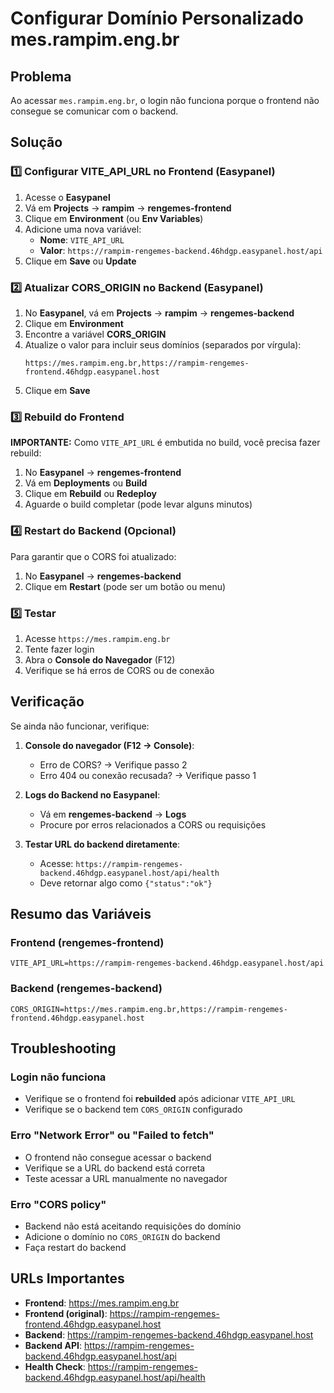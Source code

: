 # Configurar Domínio Personalizado mes.rampim.eng.br

## Problema
Ao acessar `mes.rampim.eng.br`, o login não funciona porque o frontend não consegue se comunicar com o backend.

## Solução

### 1️⃣ Configurar VITE_API_URL no Frontend (Easypanel)

1. Acesse o **Easypanel**
2. Vá em **Projects** → **rampim** → **rengemes-frontend**
3. Clique em **Environment** (ou **Env Variables**)
4. Adicione uma nova variável:
   - **Nome**: `VITE_API_URL`
   - **Valor**: `https://rampim-rengemes-backend.46hdgp.easypanel.host/api`
5. Clique em **Save** ou **Update**

### 2️⃣ Atualizar CORS_ORIGIN no Backend (Easypanel)

1. No **Easypanel**, vá em **Projects** → **rampim** → **rengemes-backend**
2. Clique em **Environment**
3. Encontre a variável **CORS_ORIGIN**
4. Atualize o valor para incluir seus domínios (separados por vírgula):
   ```
   https://mes.rampim.eng.br,https://rampim-rengemes-frontend.46hdgp.easypanel.host
   ```
5. Clique em **Save**

### 3️⃣ Rebuild do Frontend

**IMPORTANTE:** Como `VITE_API_URL` é embutida no build, você precisa fazer rebuild:

1. No **Easypanel** → **rengemes-frontend**
2. Vá em **Deployments** ou **Build**
3. Clique em **Rebuild** ou **Redeploy**
4. Aguarde o build completar (pode levar alguns minutos)

### 4️⃣ Restart do Backend (Opcional)

Para garantir que o CORS foi atualizado:

1. No **Easypanel** → **rengemes-backend**
2. Clique em **Restart** (pode ser um botão ou menu)

### 5️⃣ Testar

1. Acesse `https://mes.rampim.eng.br`
2. Tente fazer login
3. Abra o **Console do Navegador** (F12)
4. Verifique se há erros de CORS ou de conexão

## Verificação

Se ainda não funcionar, verifique:

1. **Console do navegador (F12 → Console)**:
   - Erro de CORS? → Verifique passo 2
   - Erro 404 ou conexão recusada? → Verifique passo 1

2. **Logs do Backend no Easypanel**:
   - Vá em **rengemes-backend** → **Logs**
   - Procure por erros relacionados a CORS ou requisições

3. **Testar URL do backend diretamente**:
   - Acesse: `https://rampim-rengemes-backend.46hdgp.easypanel.host/api/health`
   - Deve retornar algo como `{"status":"ok"}`

## Resumo das Variáveis

### Frontend (rengemes-frontend)
```
VITE_API_URL=https://rampim-rengemes-backend.46hdgp.easypanel.host/api
```

### Backend (rengemes-backend)
```
CORS_ORIGIN=https://mes.rampim.eng.br,https://rampim-rengemes-frontend.46hdgp.easypanel.host
```

## Troubleshooting

### Login não funciona
- Verifique se o frontend foi **rebuilded** após adicionar `VITE_API_URL`
- Verifique se o backend tem `CORS_ORIGIN` configurado

### Erro "Network Error" ou "Failed to fetch"
- O frontend não consegue acessar o backend
- Verifique se a URL do backend está correta
- Teste acessar a URL manualmente no navegador

### Erro "CORS policy"
- Backend não está aceitando requisições do domínio
- Adicione o domínio no `CORS_ORIGIN` do backend
- Faça restart do backend

## URLs Importantes

- **Frontend**: https://mes.rampim.eng.br
- **Frontend (original)**: https://rampim-rengemes-frontend.46hdgp.easypanel.host
- **Backend**: https://rampim-rengemes-backend.46hdgp.easypanel.host
- **Backend API**: https://rampim-rengemes-backend.46hdgp.easypanel.host/api
- **Health Check**: https://rampim-rengemes-backend.46hdgp.easypanel.host/api/health
